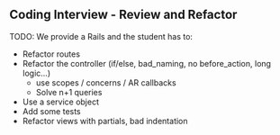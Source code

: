 ## Coding Interview - Review and Refactor

TODO:
We provide a Rails and the student has to:

  - Refactor routes
  - Refactor the controller (if/else, bad_naming, no before_action, long logic...)
      - use scopes / concerns / AR callbacks
      - Solve n+1 queries
  - Use a service object
  - Add some tests
  - Refactor views with partials, bad indentation
